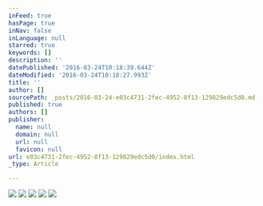 ```yaml
---
inFeed: true
hasPage: true
inNav: false
inLanguage: null
starred: true
keywords: []
description: ''
datePublished: '2016-03-24T10:18:39.644Z'
dateModified: '2016-03-24T10:18:27.993Z'
title: ''
author: []
sourcePath: _posts/2016-03-24-e03c4731-2fec-4952-8f13-129829edc5d0.md
published: true
authors: []
publisher:
  name: null
  domain: null
  url: null
  favicon: null
url: e03c4731-2fec-4952-8f13-129829edc5d0/index.html
_type: Article

---
```

![](https://the-grid-user-content.s3-us-west-2.amazonaws.com/d0f2760a-3a26-4631-851a-e71acb7585ef.jpg)
![](https://the-grid-user-content.s3-us-west-2.amazonaws.com/836ef2d2-7d94-4faa-a11e-9a28324ae744.jpg)
![](https://the-grid-user-content.s3-us-west-2.amazonaws.com/1c81d179-1eb9-41f6-8703-f02ff9485fdb.jpg)
![](https://the-grid-user-content.s3-us-west-2.amazonaws.com/c46fa2d6-ee88-4a6d-994b-61c6b9bd6684.jpg)
![](https://the-grid-user-content.s3-us-west-2.amazonaws.com/fce40c81-27cd-4ecd-bf6e-1d359fe5afdd.jpg)